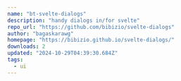 ```yaml
---
name: "bt-svelte-dialogs"
description: "handy dialogs in/for svelte"
repo_url: "https://github.com/bibizio/svelte-dialogs"
author: "bagaskarawg"
homepage: "https://bibizio.github.io/svelte-dialogs/"
downloads: 2
updated: "2024-10-29T04:39:30.684Z"
tags: 
  - ui
---
```

